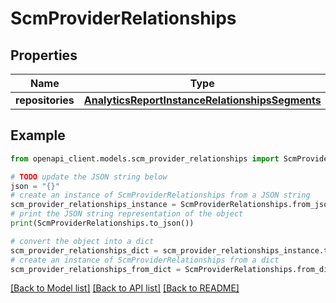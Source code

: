 # ScmProviderRelationships


## Properties

Name | Type | Description | Notes
------------ | ------------- | ------------- | -------------
**repositories** | [**AnalyticsReportInstanceRelationshipsSegments**](AnalyticsReportInstanceRelationshipsSegments.md) |  | [optional] 

## Example

```python
from openapi_client.models.scm_provider_relationships import ScmProviderRelationships

# TODO update the JSON string below
json = "{}"
# create an instance of ScmProviderRelationships from a JSON string
scm_provider_relationships_instance = ScmProviderRelationships.from_json(json)
# print the JSON string representation of the object
print(ScmProviderRelationships.to_json())

# convert the object into a dict
scm_provider_relationships_dict = scm_provider_relationships_instance.to_dict()
# create an instance of ScmProviderRelationships from a dict
scm_provider_relationships_from_dict = ScmProviderRelationships.from_dict(scm_provider_relationships_dict)
```
[[Back to Model list]](../README.md#documentation-for-models) [[Back to API list]](../README.md#documentation-for-api-endpoints) [[Back to README]](../README.md)


